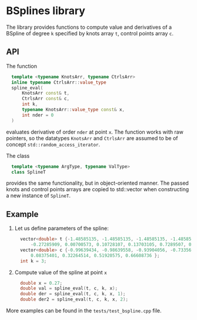 # BSplines library

The library provides functions to compute value and derivatives of a BSpline of degree `k` specified by knots array `t`, control points array `c`.


## API

The function 
```cxx
  template <typename KnotsArr, typename CtrlsArr>
  inline typename CtrlsArr::value_type
  spline_eval(
      KnotsArr const& t,
      CtrlsArr const& c,
      int k,
      typename KnotsArr::value_type const& x,
      int nder = 0
  )
```
evaluates derivative of order `nder` at point `x`. The function works with raw pointers, 
so the datatypes `KnotsArr` and `CtrlsArr` are assumed to be of concept `std::random_access_iterator`. 

The class 
```cxx
  template <typename ArgType, typename ValType>
  class SplineT
```
provides the same functionality, but in object-oriented manner. 
The passed knots and control points arrays are copied to std::vector when constructing a new instance of `SplineT`.


## Example
1. Let us define parameters of the spline:
    ```cxx
      vector<double> t {-1.48585135, -1.48585135, -1.48585135, -1.48585135, -1.13146015, -0.94764448,
          -0.27285909, 0.00700573, 0.10728107, 0.13703105, 0.7289507, 0.7289507, 0.7289507, 0.7289507 };
      vector<double> c {-0.99639434, -0.98639558, -0.93904056, -0.73356079, -0.40509636, -0.05280605,
          0.08375401, 0.32264514, 0.51920575, 0.66608736 };
      int k = 3;
    ```
2. Compute value of the spline at point `x`
    ```cxx
      double x = 0.27;
      double val = spline_eval(t, c, k, x);
      double der = spline_eval(t, c, k, x, 1);
      double der2 = spline_eval(t, c, k, x, 2);
    ```
More examples can be found in the `tests/test_bspline.cpp` file.
